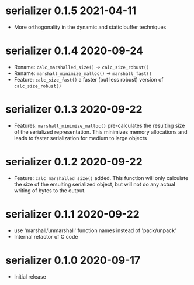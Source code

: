 # serializer 0.1.5   2021-04-11

* More orthogonality in the dynamic and static buffer techniques

# serializer 0.1.4   2020-09-24

* Rename: `calc_marshalled_size()` -> `calc_size_robust()`
* Rename: `marshall_minimize_malloc()` -> `marshall_fast()`
* Feature: `calc_size_fast()` a faster (but less robust) version of 
  `calc_size_robust()`

# serializer 0.1.3   2020-09-22

* Features: `marshall_minimize_malloc()` pre-calculates the resulting size of 
  the serialized representation. This minimizes memory allocations and 
  leads to faster serialization for medium to large objects

# serializer 0.1.2   2020-09-22

* Feature: `calc_marshalled_size()` added. This function will only calculate
  the size of the ersulting serialized object, but will not do any actual
  writing of bytes to the output.

# serializer 0.1.1   2020-09-22

* use 'marshall/unmarshall' function names instead of 'pack/unpack'
* Internal refactor of C code

# serializer 0.1.0   2020-09-17

* Initial release
